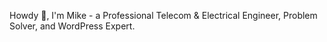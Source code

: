 Howdy 👋, I'm Mike - a Professional Telecom & Electrical Engineer, Problem Solver, and WordPress Expert.
